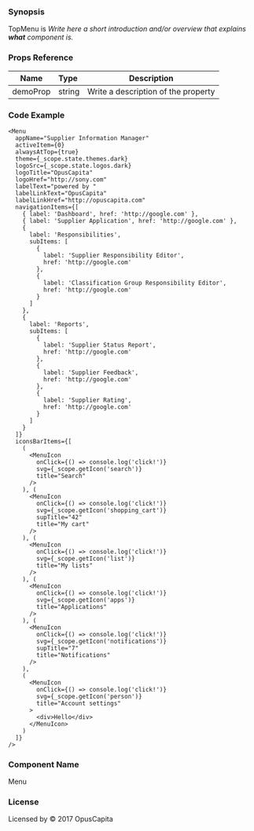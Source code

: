 ### Synopsis

TopMenu is 
*Write here a short introduction and/or overview that explains **what** component is.*

### Props Reference

| Name                           | Type                    | Description                                                 |
| ------------------------------ | :---------------------- | ----------------------------------------------------------- |
| demoProp                       | string                  | Write a description of the property                         |

### Code Example

```
<Menu
  appName="Supplier Information Manager"
  activeItem={0}
  alwaysAtTop={true}
  theme={_scope.state.themes.dark}
  logoSrc={_scope.state.logos.dark}
  logoTitle="OpusCapita"
  logoHref="http://sony.com"
  labelText="powered by "
  labelLinkText="OpusCapita"
  labelLinkHref="http://opuscapita.com"
  navigationItems={[
    { label: 'Dashboard', href: 'http://google.com' },
    { label: 'Supplier Application', href: 'http://google.com' },
    {
      label: 'Responsibilities',
      subItems: [
        { 
          label: 'Supplier Responsibility Editor', 
          href: 'http://google.com'
        },
        { 
          label: 'Classification Group Responsibility Editor', 
          href: 'http://google.com'
        }
      ]
    },
    {
      label: 'Reports',
      subItems: [
        { 
          label: 'Supplier Status Report', 
          href: 'http://google.com'
        },
        { 
          label: 'Supplier Feedback',
          href: 'http://google.com'
        },
        { 
          label: 'Supplier Rating', 
          href: 'http://google.com'
        }
      ]
    }
  ]}
  iconsBarItems={[
    (
      <MenuIcon 
        onClick={() => console.log('click!')}
        svg={_scope.getIcon('search')}
        title="Search"
      />
    ), (
      <MenuIcon
        onClick={() => console.log('click!')}
        svg={_scope.getIcon('shopping_cart')}
        supTitle="42"
        title="My cart"
      />
    ), (
      <MenuIcon 
        onClick={() => console.log('click!')}
        svg={_scope.getIcon('list')}
        title="My lists"
      />
    ), (
      <MenuIcon 
        onClick={() => console.log('click!')}
        svg={_scope.getIcon('apps')}
        title="Applications"
      />
    ), (
      <MenuIcon 
        onClick={() => console.log('click!')}
        svg={_scope.getIcon('notifications')}
        supTitle="7"
        title="Notifications"
      />
    ),
    (
      <MenuIcon 
        onClick={() => console.log('click!')}
        svg={_scope.getIcon('person')}
        title="Account settings"
      >
        <div>Hello</div>
      </MenuIcon>
    )
  ]}
/>
```

### Component Name

Menu

### License

Licensed by © 2017 OpusCapita

